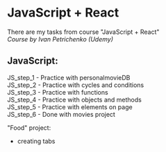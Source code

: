 # JavaScript + React
There are my tasks from course "JavaScript + React"<br>
*Course by Ivan Petrichenko (Udemy)*


## JavaScript:<br>
JS_step_1 - Practice with personalmovieDB<br>
JS_step_2 - Practice with cycles and conditions<br>
JS_step_3 - Practice with functions<br>
JS_step_4 - Practice with objects and methods<br>
JS_step_5 - Practice with elements on page<br>
JS_step_6 - Done with movies project<br>

"Food" project:<br>
- creating tabs<br>